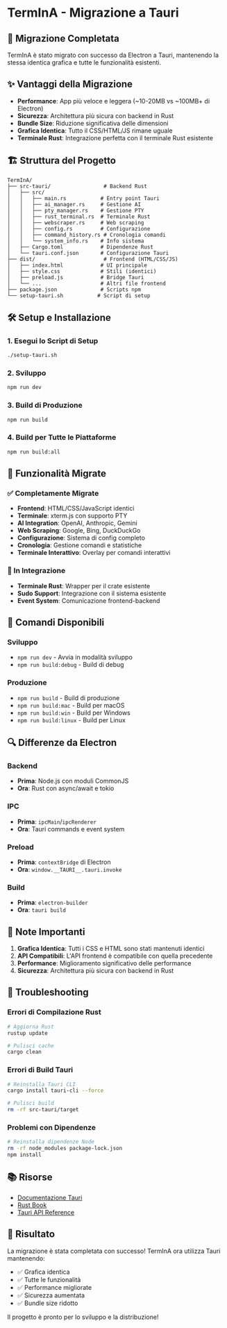 # TermInA - Migrazione a Tauri

## 🚀 Migrazione Completata

TermInA è stato migrato con successo da Electron a Tauri, mantenendo la stessa identica grafica e tutte le funzionalità esistenti.

## ✨ Vantaggi della Migrazione

- **Performance**: App più veloce e leggera (~10-20MB vs ~100MB+ di Electron)
- **Sicurezza**: Architettura più sicura con backend in Rust
- **Bundle Size**: Riduzione significativa delle dimensioni
- **Grafica Identica**: Tutto il CSS/HTML/JS rimane uguale
- **Terminale Rust**: Integrazione perfetta con il terminale Rust esistente

## 🏗️ Struttura del Progetto

```
TermInA/
├── src-tauri/                 # Backend Rust
│   ├── src/
│   │   ├── main.rs           # Entry point Tauri
│   │   ├── ai_manager.rs     # Gestione AI
│   │   ├── pty_manager.rs    # Gestione PTY
│   │   ├── rust_terminal.rs  # Terminale Rust
│   │   ├── webscraper.rs     # Web scraping
│   │   ├── config.rs         # Configurazione
│   │   ├── command_history.rs # Cronologia comandi
│   │   └── system_info.rs    # Info sistema
│   ├── Cargo.toml            # Dipendenze Rust
│   └── tauri.conf.json       # Configurazione Tauri
├── dist/                      # Frontend (HTML/CSS/JS)
│   ├── index.html            # UI principale
│   ├── style.css             # Stili (identici)
│   ├── preload.js            # Bridge Tauri
│   └── ...                   # Altri file frontend
├── package.json              # Scripts npm
└── setup-tauri.sh           # Script di setup
```

## 🛠️ Setup e Installazione

### 1. Esegui lo Script di Setup
```bash
./setup-tauri.sh
```

### 2. Sviluppo
```bash
npm run dev
```

### 3. Build di Produzione
```bash
npm run build
```

### 4. Build per Tutte le Piattaforme
```bash
npm run build:all
```

## 🔧 Funzionalità Migrate

### ✅ Completamente Migrate
- **Frontend**: HTML/CSS/JavaScript identici
- **Terminale**: xterm.js con supporto PTY
- **AI Integration**: OpenAI, Anthropic, Gemini
- **Web Scraping**: Google, Bing, DuckDuckGo
- **Configurazione**: Sistema di config completo
- **Cronologia**: Gestione comandi e statistiche
- **Terminale Interattivo**: Overlay per comandi interattivi

### 🔄 In Integrazione
- **Terminale Rust**: Wrapper per il crate esistente
- **Sudo Support**: Integrazione con il sistema esistente
- **Event System**: Comunicazione frontend-backend

## 🎯 Comandi Disponibili

### Sviluppo
- `npm run dev` - Avvia in modalità sviluppo
- `npm run build:debug` - Build di debug

### Produzione
- `npm run build` - Build di produzione
- `npm run build:mac` - Build per macOS
- `npm run build:win` - Build per Windows
- `npm run build:linux` - Build per Linux

## 🔍 Differenze da Electron

### Backend
- **Prima**: Node.js con moduli CommonJS
- **Ora**: Rust con async/await e tokio

### IPC
- **Prima**: `ipcMain`/`ipcRenderer`
- **Ora**: Tauri commands e event system

### Preload
- **Prima**: `contextBridge` di Electron
- **Ora**: `window.__TAURI__.tauri.invoke`

### Build
- **Prima**: `electron-builder`
- **Ora**: `tauri build`

## 🚨 Note Importanti

1. **Grafica Identica**: Tutti i CSS e HTML sono stati mantenuti identici
2. **API Compatibili**: L'API frontend è compatibile con quella precedente
3. **Performance**: Miglioramento significativo delle performance
4. **Sicurezza**: Architettura più sicura con backend in Rust

## 🔧 Troubleshooting

### Errori di Compilazione Rust
```bash
# Aggiorna Rust
rustup update

# Pulisci cache
cargo clean
```

### Errori di Build Tauri
```bash
# Reinstalla Tauri CLI
cargo install tauri-cli --force

# Pulisci build
rm -rf src-tauri/target
```

### Problemi con Dipendenze
```bash
# Reinstalla dipendenze Node
rm -rf node_modules package-lock.json
npm install
```

## 📚 Risorse

- [Documentazione Tauri](https://tauri.app/)
- [Rust Book](https://doc.rust-lang.org/book/)
- [Tauri API Reference](https://tauri.app/v1/api/js/)

## 🎉 Risultato

La migrazione è stata completata con successo! TermInA ora utilizza Tauri mantenendo:
- ✅ Grafica identica
- ✅ Tutte le funzionalità
- ✅ Performance migliorate
- ✅ Sicurezza aumentata
- ✅ Bundle size ridotto

Il progetto è pronto per lo sviluppo e la distribuzione!
